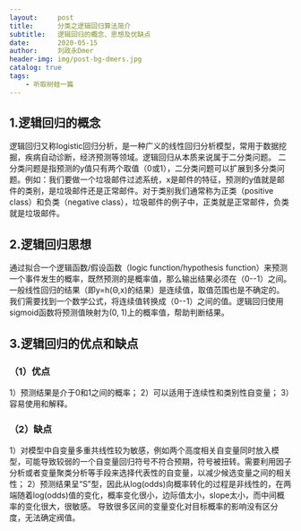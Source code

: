 ```yaml
---
layout:     post
title:      分类之逻辑回归算法简介
subtitle:   逻辑回归的概念、思想及优缺点
date:       2020-05-15
author:     刘政永Dmer
header-img: img/post-bg-dmers.jpg
catalog: true
tags:
    - 听取树蛙一篇
---
```

## 1.逻辑回归的概念
逻辑回归又称logistic回归分析，是一种广义的线性回归分析模型，常用于数据挖掘，疾病自动诊断，经济预测等领域。逻辑回归从本质来说属于二分类问题。
二分类问题是指预测的y值只有两个取值（0或1），二分类问题可以扩展到多分类问题。例如：我们要做一个垃圾邮件过滤系统，x是邮件的特征，预测的y值就是邮件的类别，是垃圾邮件还是正常邮件。对于类别我们通常称为正类（positive class）和负类（negative class），垃圾邮件的例子中，正类就是正常邮件，负类就是垃圾邮件。
## 2.逻辑回归思想
通过拟合一个逻辑函数/假设函数（logic function/hypothesis function）来预测一个事件发生的概率，既然预测的是概率值，那么输出结果必须在（0--1）之间。一般线性回归的结果（即y=h(Θ,x)的结果）是连续值，取值范围也是不确定的。我们需要找到一个数学公式，将连续值转换成（0--1）之间的值。逻辑回归使用sigmoid函数将预测值映射为(0, 1)上的概率值，帮助判断结果。
## 3.逻辑回归的优点和缺点
### （1）优点
1）预测结果是介于0和1之间的概率；
2）可以适用于连续性和类别性自变量；
3）容易使用和解释。
### （2）缺点
1）对模型中自变量多重共线性较为敏感，例如两个高度相关自变量同时放入模型，可能导致较弱的一个自变量回归符号不符合预期，符号被扭转。需要利用因子分析或者变量聚类分析等手段来选择代表性的自变量，以减少候选变量之间的相关性；
2）预测结果呈“S”型，因此从log(odds)向概率转化的过程是非线性的，在两端随着log(odds)值的变化，概率变化很小，边际值太小，slope太小，而中间概率的变化很大，很敏感。 导致很多区间的变量变化对目标概率的影响没有区分度，无法确定阀值。
